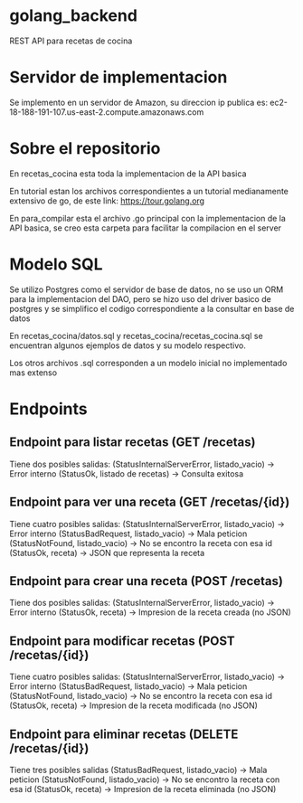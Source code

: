 # golang_backend
REST API para recetas de cocina

# Servidor de implementacion 
Se implemento en un servidor de Amazon, su direccion ip publica es:
ec2-18-188-191-107.us-east-2.compute.amazonaws.com

# Sobre el repositorio
En recetas_cocina esta toda la implementacion de la API basica

En tutorial estan los archivos correspondientes a un tutorial medianamente extensivo de go,
de este link:
https://tour.golang.org

En para_compilar esta el archivo .go principal con la implementacion de la API basica,
se creo esta carpeta para facilitar la compilacion en el server

# Modelo SQL
Se utilizo Postgres como el servidor de base de datos, no se uso un ORM para la implementacion del DAO,
pero se hizo uso del driver basico de postgres y se simplifico el codigo correspondiente a la consultar
en base de datos

En recetas_cocina/datos.sql y recetas_cocina/recetas_cocina.sql se encuentran algunos ejemplos de datos y su modelo respectivo.

Los otros archivos .sql corresponden a un modelo inicial no implementado mas extenso


# Endpoints

## Endpoint para listar recetas  (GET /recetas)
Tiene dos posibles salidas:
(StatusInternalServerError, listado_vacio) -> Error interno
(StatusOk, listado de recetas) -> Consulta exitosa

## Endpoint para ver una receta  (GET /recetas/{id})
Tiene cuatro posibles salidas:
(StatusInternalServerError, listado_vacio) -> Error interno
(StatusBadRequest, listado_vacio) -> Mala peticion
(StatusNotFound, listado_vacio) -> No se encontro la receta con esa id
(StatusOk, receta) -> JSON que representa la receta

## Endpoint para crear una receta (POST /recetas)
Tiene dos posibles salidas:
(StatusInternalServerError, listado_vacio) -> Error interno
(StatusOk, receta) -> Impresion de la receta creada (no JSON)

## Endpoint para modificar recetas (POST /recetas/{id})
Tiene cuatro posibles salidas:
(StatusInternalServerError, listado_vacio) -> Error interno
(StatusBadRequest, listado_vacio) -> Mala peticion
(StatusNotFound, listado_vacio) -> No se encontro la receta con esa id
(StatusOk, receta) -> Impresion de la receta modificada (no JSON)

## Endpoint para eliminar recetas (DELETE /recetas/{id})
Tiene tres posibles salidas
(StatusBadRequest, listado_vacio) -> Mala peticion
(StatusNotFound, listado_vacio) -> No se encontro la receta con esa id
(StatusOk, receta) -> Impresion de la receta eliminada (no JSON)



   

